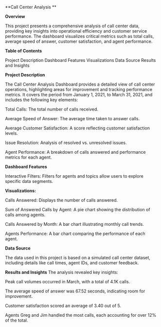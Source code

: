 **Call Center Analysis **

**Overview**

This project presents a comprehensive analysis of call center data, providing key insights into operational efficiency and customer service performance. The dashboard visualizes critical metrics such as total calls, average speed of answer, customer satisfaction, and agent performance.

**Table of Contents**

Project Description
Dashboard Features
Visualizations
Data Source
Results and Insights

**Project Description**

The Call Center Analysis Dashboard provides a detailed view of call center operations, highlighting areas for improvement and tracking performance metrics. It covers the period from January 1, 2021, to March 31, 2021, and includes the following key elements:

Total Calls:  The total number of calls received.

Average Speed of Answer: The average time taken to answer calls.

Average Customer Satisfaction: A score reflecting customer satisfaction levels.

Issue Resolution: Analysis of resolved vs. unresolved issues.

Agent Performance: A breakdown of calls answered and performance metrics for each agent.

**Dashboard Features**

Interactive Filters: Filters for agents and topics allow users to explore specific data segments.

**Visualizations:**

Calls Answered: Displays the number of calls answered.

Sum of Answered Calls by Agent: A pie chart showing the distribution of calls among agents.

Calls Answered by Month: A bar chart illustrating monthly call trends.

Agents Performance: A bar chart comparing the performance of each agent.

**Data Source**

The data used in this project is based on a simulated call center dataset, including details like call times, agent IDs, and customer feedback.

**Results and Insights**
The analysis revealed key insights:

Peak call volumes occurred in March, with a total of 4.1K calls.

The average speed of answer was 67.52 seconds, indicating room for improvement.

Customer satisfaction scored an average of 3.40 out of 5.

Agents Greg and Jim handled the most calls, each accounting for over 12% of the total.


